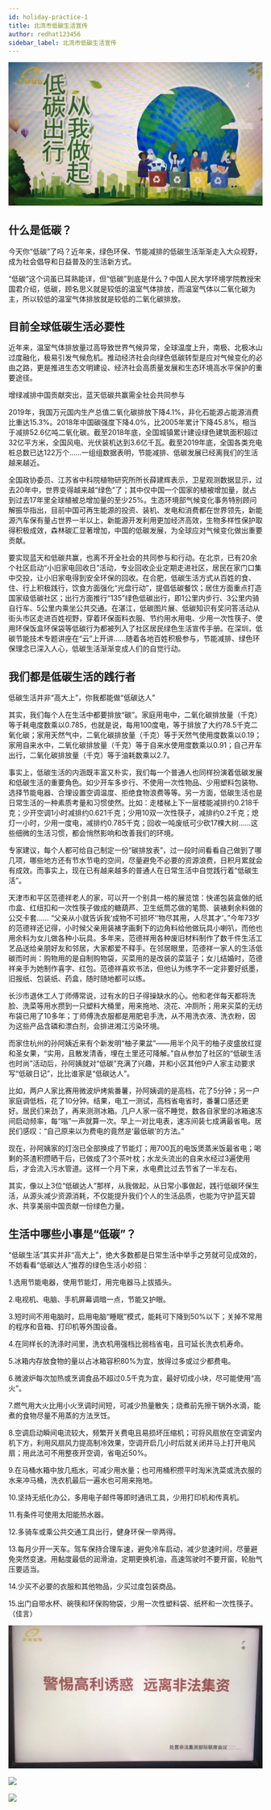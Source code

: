 ```yaml
---
id: holiday-practice-1
title: 北流市低碳生活宣传
author: redhat123456
sidebar_label: 北流市低碳生活宣传
---
```


![](https://github.com/redhat123456/pohots/blob/master/beiliuTVstation/7.jpg?raw=true)

## 什么是低碳？

今天你“低碳”了吗？近年来，绿色环保、节能减排的低碳生活渐渐走入大众视野，成为社会倡导和日益普及的生活新方式。

“低碳”这个词虽已耳熟能详，但“低碳”到底是什么？中国人民大学环境学院教授宋国君介绍，低碳，顾名思义就是较低的温室气体排放，而温室气体以二氧化碳为主，所以较低的温室气体排放就是较低的二氧化碳排放。

## 目前全球低碳生活必要性

近年来，温室气体排放量过高导致世界气候异常，全球温度上升，南极、北极冰山过度融化，极易引发气候危机。推动经济社会向绿色低碳转型是应对气候变化的必由之路，更是推进生态文明建设、经济社会高质量发展和生态环境高水平保护的重要途径。

增绿减排中国贡献突出，蓝天低碳共赢需全社会共同参与

2019年，我国万元国内生产总值二氧化碳排放下降4.1%，非化石能源占能源消费比重达15.3%。2018年中国碳强度下降4.0%，比2005年累计下降45.8%，相当于减排52.6亿吨二氧化碳。截至2018年底，全国城镇累计建设绿色建筑面积超过32亿平方米，全国风电、光伏装机达到3.6亿千瓦。截至2019年底，全国各类充电桩总数已达122万个……一组组数据表明，节能减排、低碳发展已经离我们的生活越来越近。

全国政协委员、江苏省中科院植物研究所所长薛建辉表示，卫星观测数据显示，过去20年中，世界变得越来越“绿色”了；其中仅中国一个国家的植被增加量，就占到过去17年里全球植被总增加量的至少25%。生态环境部气候变化事务特别顾问解振华指出，目前中国可再生能源的投资、装机、发电和消费都在世界领先，新能源汽车保有量占世界一半以上，新能源开发利用更加经济高效，生物多样性保护取得积极成效，森林碳汇显著增加，中国的低碳发展，为全球应对气候变化做出重要贡献。

要实现蓝天和低碳共赢，也离不开全社会的共同参与和行动。在北京，已有20余个社区启动“小旧家电回收日”活动，专业回收企业定期走进社区，居民在家门口集中交投，让小旧家电得到安全环保的回收。在合肥，低碳生活方式从百姓的食、住、行上积极践行，饮食方面强化“光盘行动”，提倡低碳餐饮；居住方面重点打造国家级低碳社区；出行方面推行“135”绿色低碳出行，即1公里内步行、3公里内骑自行车、5公里内乘坐公共交通。在湛江，低碳图片展、低碳知识有奖问答活动从街头市区走进百姓视野，穿着环保面料衣服、节约用水用电、少用一次性筷子、使用环保饭盒环保袋等低碳行为都被列入了社区居民绿色生活宣传手册。在深圳，低碳节能技术专题讲座在“云”上开讲……随着各地百姓积极参与，节能减排、绿色环保理念已深入人心，低碳生活渐渐变成人们的自觉行动。

## 我们都是低碳生活的践行者

低碳生活并非“高大上”，你我都能做“低碳达人”

其实，我们每个人在生活中都要排放“碳”。家庭用电中，二氧化碳排放量（千克）等于耗电度数乘以0.785，也就是说，每用100度电，等于排放了大约78.5千克二氧化碳；家用天然气中，二氧化碳排放量（千克）等于天然气使用度数乘以0.19；家用自来水中，二氧化碳排放量（千克）等于自来水使用度数乘以0.91；自己开车出行，二氧化碳排放量（千克）等于油耗数乘以2.7。

事实上，低碳生活的内涵既丰富又朴实，我们每一个普通人也同样扮演着低碳发展和低碳生活的重要角色。如少开车多步行、不使用一次性物品、少用塑料包装物、选择节能电器、合理设置空调温度、拒绝食物浪费等等。另一方面，低碳生活也是日常生活的一种素质考量和习惯使然。比如：走楼梯上下一层楼能减排约0.218千克；少开空调1小时减排约0.621千克；少用10双一次性筷子，减排约0.2千克；熄灯一小时，少用一度电，减排约0.785千克；回收一吨废纸可少砍17棵大树……这些细微的生活习惯，都会悄然影响和改善我们的环境。

专家建议，每个人都可给自己制定一份“碳排放表”，过一段时间看看自己做到了哪几项，哪些地方还有节水节电的空间，尽量避免不必要的资源浪费，日积月累就会有成效。而事实上，现在已有越来越多的普通人在日常生活中自觉践行着“低碳生活”。

天津市和平区范德祥老人的家，可以开一个别具一格的展览馆：快递包装盒做的纸巾盒、红纽扣和一次性筷子做成的糖葫芦、卫生纸筒芯做的笔筒、装裱剩余料做的公交卡套…… “父亲从小就告诉我‘成物不可损坏’‘物尽其用，人尽其才’。”今年73岁的范德祥还记得，小时候父亲用装裱字画剩下的边角料给他做玩具小喇叭，而他也用余料为女儿做各种小玩具。多年来，范德祥用各种废旧材料制作了数千件生活工艺品送给亲朋好友和邻居，大家都爱不释手。在邻居眼里，范德祥一家人的生活低碳而时尚：购物用的是自制购物袋，买菜用的是改装的菜篮子；女儿结婚时，范德祥亲手为她制作喜字、红包。范德祥喜欢书法，但他认为练字不一定非要好纸墨，旧报纸、包装纸、药盒，随时随地都可以练。

长沙市退休工人丁师傅常说，过有水的日子得操缺水的心。他和老伴每天都将洗脸、洗菜等用水攒到一只塑料大桶里，用来拖地、浇花、冲厕所；用来买菜的无纺布袋已用了10多年；丁师傅洗衣服都是用肥皂手洗，从不用洗衣液、洗衣粉，因为这些产品含磷和漂白剂，会排进湘江污染环境。

而家住杭州的孙阿姨近来有个新发明“柚子果盆”——用半个风干的柚子皮盛放红提和圣女果，“实用，且散发清香，埋在土里还可降解。”自从参加了社区的“低碳生活也时尚”活动后，孙阿姨就对“低碳”充满了兴趣，并和小区其他9户人家主动要求写“低碳日记”，比比谁家是“低碳达人”。

比如，两户人家比赛用微波炉烤紫番薯，孙阿姨调的是高档，花了5分钟；另一户家庭调低档，花了10分钟。结果，电工一测试，高档省电省时，番薯口感还更好。居民们来劲了，再来测测冰箱。几户人家一宿不睡觉，数各自家里的冰箱速冻间启动频率，每“嗡”一声就算一次。早上一对比电表，速冻间装七成满最省电。居民们感叹：“自己原来以为费电的竟然是‘最低碳’的方法。”

现在，孙阿姨家的灯泡已全部换成了节能灯；用700瓦的电饭煲蒸米饭最省电；喝剩的茶渣积攒晒干后，已做成了3个茶叶枕；水龙头流出的自来水经过3遍使用后，才会流入污水管道。这样一个月下来，水电费比过去节省了一半左右。

其实，像以上3位“低碳达人”那样，从我做起，从日常小事做起，践行低碳环保生活，从源头减少资源消耗，不仅能提升我们个人的生活品质，也能为守护蓝天碧水、共享美丽中国贡献一份绿色力量。

## 生活中哪些小事是“低碳”？

“低碳生活”其实并非“高大上”，绝大多数都是日常生活中举手之劳就可见成效的，不妨看看“低碳达人”推荐的绿色生活小妙招：

1.选用节能电器，使用节能灯，用完电器马上拔插头。

2.电视机、电脑、手机屏幕调暗一点，节能又护眼。

3.短时间不用电脑时，启用电脑“睡眠”模式，能耗可下降到50%以下；关掉不常用的程序和音箱、打印机等外围设备。

4.在同样长的洗涤时间里，洗衣机用强档比弱档省电，且可延长洗衣机寿命。

5.冰箱内存放食物的量以占冰箱容积80%为宜，放得过多或过少都费电。

6.微波炉每次加热或烹调食品不超过0.5千克为宜，最好切成小块，尽可能使用“高火”。

7.燃气用大火比用小火烹调时间短，可减少热量散失；烧煮前先擦干锅外水滴，能煮的食物尽量不用蒸的方法烹饪。

8.空调启动瞬间电流较大，频繁开关费电且易损坏压缩机；可将风扇放在空调室内机下方，利用风扇风力提高制冷效果，空调开启几小时后就关闭并马上打开电风扇；用此法可不用整夜开空调，省电近50%。

9.在马桶水箱中放几瓶水，可减少用水量；也可用桶积攒平时淘米洗菜或洗衣服的水来冲马桶，洗衣机最后一遍水也可用来拖地。

10.坚持无纸化办公，多用电子邮件等即时通讯工具，少用打印机和传真机。

11.有条件可使用太阳能热水器。

12.多骑车或乘公共交通工具出行，健身环保一举两得。

13.每月少开一天车。驾车保持合理车速，避免冷车启动，减少怠速时间，尽量避免突然变速。用黏度最低的润滑油，定期更换机油，高速驾驶时不要开窗，轮胎气压要适当。

14.少买不必要的衣服和其他物品，少买过度包装商品。

15.出门自带水杯、碗筷和环保购物袋，少用一次性塑料袋、纸杯和一次性筷子。 （佳言）

![](https://github.com/redhat123456/pohots/blob/master/beiliuTVstation/5.jpg?raw=true)

![](https://github.com/redhat123456/pohots/blob/master/beiliuTVstation/6.jpg?raw=true)

![](https://github.com/redhat123456/pohots/blob/master/beiliuTVstation/8.jpg?raw=true)